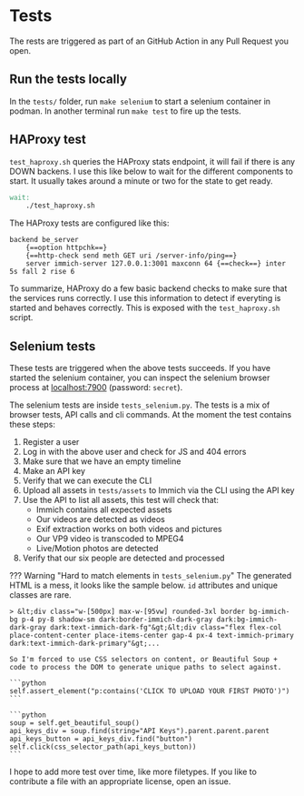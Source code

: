 # Tests

The rests are triggered as part of an GitHub Action in any Pull Request you open.

## Run the tests locally

In the `tests/` folder, run `make selenium` to start a selenium container in podman. In another terminal run `make test` to fire up the tests.

## HAProxy test

`test_haproxy.sh` queries the HAProxy stats endpoint, it will fail if there is any DOWN backens. I use this like below to wait for the different components to start. It usually takes around a minute or two for the state to get ready.

```makefile
wait:
	./test_haproxy.sh
```

The HAProxy tests are configured like this:

```
backend be_server
    {==option httpchk==}
    {==http-check send meth GET uri /server-info/ping==}
    server immich-server 127.0.0.1:3001 maxconn 64 {==check==} inter 5s fall 2 rise 6
```

To summarize, HAProxy do a few basic backend checks to make sure that the services runs correctly. I use this information to detect if everyting is started and behaves correctly. This is exposed with the `test_haproxy.sh` script.

## Selenium tests

These tests are triggered when the above tests succeeds. If you have started the selenium container, you can inspect the selenium browser process at [localhost:7900](http://localhost:7900) (password: `secret`).

The selenium tests are inside `tests_selenium.py`. The tests is a mix of browser tests, API calls and cli commands. At the moment the test contains these steps:

1. Register a user
2. Log in with the above user and check for JS and 404 errors
3. Make sure that we have an empty timeline
4. Make an API key
5. Verify that we can execute the CLI
6. Upload all assets in `tests/assets` to Immich via the CLI using the API key
7. Use the API to list all assets, this test will check that:
    * Immich contains all expected assets
    * Our videos are detected as videos
    * Exif extraction works on both videos and pictures
    * Our VP9 video is transcoded to MPEG4
    * Live/Motion photos are detected
8. Verify that our six people are detected and processed

??? Warning "Hard to match elements in `tests_selenium.py`"
    The generated HTML is a mess, it looks like the sample below. `id` attributes and unique classes are rare.

    > &lt;div class="w-[500px] max-w-[95vw] rounded-3xl border bg-immich-bg p-4 py-8 shadow-sm dark:border-immich-dark-gray dark:bg-immich-dark-gray dark:text-immich-dark-fg"&gt;&lt;div class="flex flex-col place-content-center place-items-center gap-4 px-4 text-immich-primary dark:text-immich-dark-primary"&gt;...

    So I'm forced to use CSS selectors on content, or Beautiful Soup + code to process the DOM to generate unique paths to select against.

    ```python
    self.assert_element("p:contains('CLICK TO UPLOAD YOUR FIRST PHOTO')")
    ```

    ```python
    soup = self.get_beautiful_soup()
    api_keys_div = soup.find(string="API Keys").parent.parent.parent
    api_keys_button = api_keys_div.find("button")
    self.click(css_selector_path(api_keys_button))
    ```

I hope to add more test over time, like more filetypes. If you like to contribute a file with an appropriate license, open an issue.
